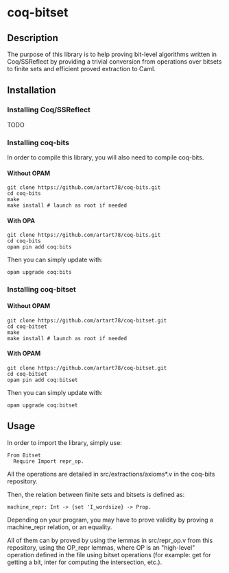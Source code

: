 # coq-bitset

## Description

The purpose of this library is to help proving bit-level algorithms written in Coq/SSReflect
by providing a trivial conversion from operations over bitsets to finite sets and efficient
proved extraction to Caml.

## Installation

### Installing Coq/SSReflect

TODO

### Installing coq-bits

In order to compile this library, you will also need to compile coq-bits.

#### Without OPAM
```shell
git clone https://github.com/artart78/coq-bits.git
cd coq-bits
make
make install # launch as root if needed
```

#### With OPA
```shell
git clone https://github.com/artart78/coq-bits.git
cd coq-bits
opam pin add coq:bits
```
Then you can simply update with:
```shell
opam upgrade coq:bits
```

### Installing coq-bitset

#### Without OPAM
```shell
git clone https://github.com/artart78/coq-bitset.git
cd coq-bitset
make
make install # launch as root if needed
```

#### With OPAM
```shell
git clone https://github.com/artart78/coq-bitset.git
cd coq-bitset
opam pin add coq:bitset
```
Then you can simply update with:
```shell
opam upgrade coq:bitset
```

## Usage

In order to import the library, simply use:
```Coq
From Bitset
  Require Import repr_op.
```

All the operations are detailed in src/extractions/axioms*.v in the coq-bits repository.

Then, the relation between finite sets and bitsets is defined as:
```Coq
machine_repr: Int -> {set 'I_wordsize} -> Prop.
```

Depending on your program, you may have to prove validity by proving a machine_repr relation, or an equality.

All of them can by proved by using the lemmas in src/repr_op.v from this repository, using the OP_repr lemmas,
where OP is an "high-level" operation defined in the file using bitset operations (for example: get for getting
a bit, inter for computing the intersection, etc.).
